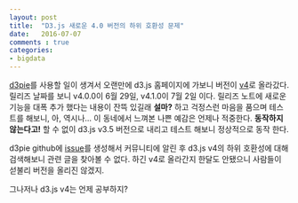 ```yaml
---
layout: post
title:  "D3.js 새로운 4.0 버전의 하위 호환성 문제"
date:   2016-07-07
comments : true
categories:
- bigdata
---
```


[d3pie](http://d3pie.org)를 사용할 일이 생겨서 오랜만에 d3.js 홈페이지에 가보니 버전이 [v4](https://github.com/d3/d3/releases/tag/v4.0.0)로 올라갔다. 릴리즈 날짜를 보니 v4.0.0이 6월 29일, v4.1.0이 7월 2일 이다. 릴리즈 노트에 새로운 기능을 대폭 추가 했다는 내용이 잔뜩 있길래 **설마?** 하고 걱정스런 마음을 품으며 테스트를 해보니, 아, 역시나... 이 동네에서 느껴본 나쁜 예감은 언제나 적중한다. **동작하지 않는다고!** 할 수 없이 d3.js v3.5 버전으로 내리고 테스트 해보니 정상적으로 동작 한다.

d3pie github에 [issue](https://github.com/benkeen/d3pie/issues/109)를 생성해서 커뮤니티에 알린 후 d3.js v4의 하위 호환성에 대해 검색해보니 관련 글을 찾아볼 수 없다. 하긴 v4로 올라간지 한달도 안됐으니 사람들이 섣불리 버전을 올리진 않겠지.

그나저나 d3.js v4는 언제 공부하지?